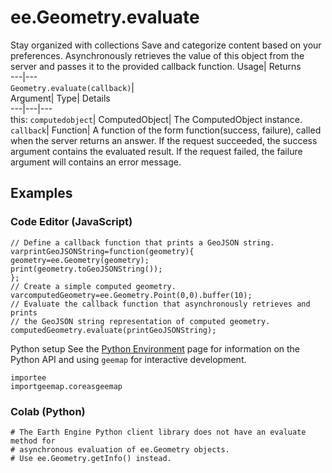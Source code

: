  
#  ee.Geometry.evaluate 
Stay organized with collections  Save and categorize content based on your preferences. 
Asynchronously retrieves the value of this object from the server and passes it to the provided callback function. Usage| Returns  
---|---  
`Geometry.evaluate(callback)`|   
Argument| Type| Details  
---|---|---  
this: `computedobject`| ComputedObject| The ComputedObject instance.  
`callback`| Function| A function of the form function(success, failure), called when the server returns an answer. If the request succeeded, the success argument contains the evaluated result. If the request failed, the failure argument will contains an error message.  
## Examples
### Code Editor (JavaScript)
```
// Define a callback function that prints a GeoJSON string.
varprintGeoJSONString=function(geometry){
geometry=ee.Geometry(geometry);
print(geometry.toGeoJSONString());
};
// Create a simple computed geometry.
varcomputedGeometry=ee.Geometry.Point(0,0).buffer(10);
// Evaluate the callback function that asynchronously retrieves and prints
// the GeoJSON string representation of computed geometry.
computedGeometry.evaluate(printGeoJSONString);
```

Python setup
See the [ Python Environment](https://developers.google.com/earth-engine/guides/python_install) page for information on the Python API and using `geemap` for interactive development.
```
importee
importgeemap.coreasgeemap
```

### Colab (Python)
```
# The Earth Engine Python client library does not have an evaluate method for
# asynchronous evaluation of ee.Geometry objects.
# Use ee.Geometry.getInfo() instead.
```

